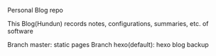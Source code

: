 Personal Blog repo

This Blog(Hundun) records notes, configurations, summaries, etc. of software

Branch master: static pages
Branch hexo(default): hexo blog backup
